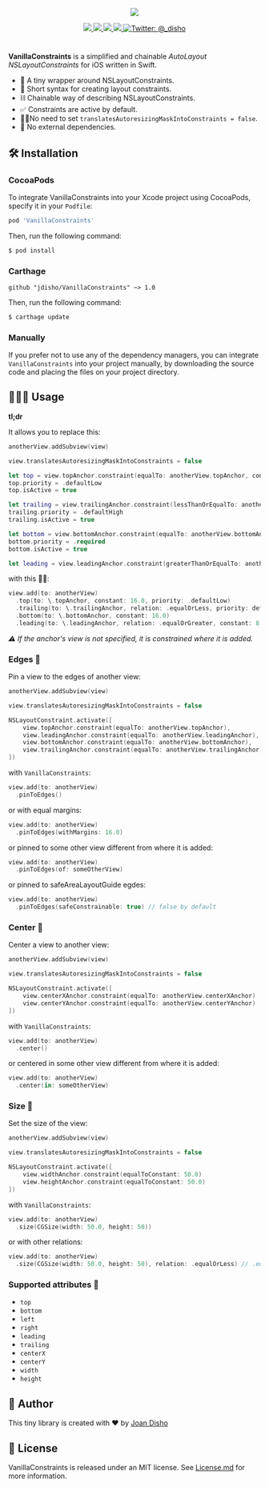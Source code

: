<p align="center">
  <img src="https://github.com/jdisho/VanillaConstraints/blob/master/Images/logo.png">
</p>
<p align="center">
  <a href="https://github.com/jdisho/VanillaConstraints">
        <img src="https://img.shields.io/cocoapods/p/VanillaConstraints.svg?style=flat" />
  </a>
  <a href="https://swift.org">
        <img src="https://img.shields.io/badge/Swift-4.0-orange.svg" />
  </a>
  <a href="https://cocoapods.org/pods/VanillaConstraints">
        <img src="https://img.shields.io/cocoapods/v/VanillaConstraints.svg" />
  </a>
  <a href="">
        <img src="https://img.shields.io/badge/Carthage-compatible-4BC51D.svg?style=flat" />
  </a>
  <a href="https://twitter.com/_disho">
        <img src="https://img.shields.io/badge/twitter-@_disho-blue.svg?style=flat" alt="Twitter: @_disho" />
  </a>

 
</p>

#
**VanillaConstraints** is a simplified and chainable *AutoLayout NSLayoutConstraints* for iOS written in Swift.

- 🌯 A tiny wrapper around NSLayoutConstraints.
- 🍬 Short syntax for creating layout constraints.
- ⛓ Chainable way of describing NSLayoutConstraints.
- ✅ Constraints are active by default.
- 🧘‍♂️No need to set `translatesAutoresizingMaskIntoConstraints = false`.
- 🤙 No external dependencies.

## 🛠 Installation

### CocoaPods

To integrate VanillaConstraints into your Xcode project using CocoaPods, specify it in your `Podfile`:

```ruby
pod 'VanillaConstraints'
```

Then, run the following command:

```bash
$ pod install
```

### Carthage 
```
github "jdisho/VanillaConstraints" ~> 1.0
```

Then, run the following command:

```bash
$ carthage update
```

### Manually

If you prefer not to use any of the dependency managers, you can integrate `VanillaConstraints` into your project manually, by downloading the source code and placing the files on your project directory.

## 👨🏻‍💻 Usage
**tl;dr**

It allows you to replace this: 

```swift
anotherView.addSubview(view)

view.translatesAutoresizingMaskIntoConstraints = false

let top = view.topAnchor.constraint(equalTo: anotherView.topAnchor, constant: 16.0)
top.priority = .defaultLow
top.isActive = true

let trailing = view.trailingAnchor.constraint(lessThanOrEqualTo: anotherView.trailingAnchor)
trailing.priority = .defaultHigh
trailing.isActive = true

let bottom = view.bottomAnchor.constraint(equalTo: anotherView.bottomAnchor, constant: 16.0)
bottom.priority = .required
bottom.isActive = true

let leading = view.leadingAnchor.constraint(greaterThanOrEqualTo: anotherView.leadingAnchor, constant: 8.0)
```

with this 💁‍♂️:
```swift
view.add(to: anotherView)
  .top(to: \.topAnchor, constant: 16.0, priority: .defaultLow)
  .trailing(to: \.trailingAnchor, relation: .equalOrLess, priority: defaultHigh)
  .bottom(to: \.bottomAnchor, constant: 16.0)
  .leading(to: \.leadingAnchor, relation: .equalOrGreater, constant: 8.0)
```

*⚠️ If the anchor's view is not specified, it is constrained where it is added.*

### Edges 🤲

Pin a view to the edges of another view:

```swift
anotherView.addSubview(view)

view.translatesAutoresizingMaskIntoConstraints = false

NSLayoutConstraint.activate([
    view.topAnchor.constraint(equalTo: anotherView.topAnchor),
    view.leadingAnchor.constraint(equalTo: anotherView.leadingAnchor),
    view.bottomAnchor.constraint(equalTo: anotherView.bottomAnchor),
    view.trailingAnchor.constraint(equalTo: anotherView.trailingAnchor)
])
```

with `VanillaConstraints`:

```swift
view.add(to: anotherView)
  .pinToEdges()
```

or with equal margins:

```swift
view.add(to: anotherView)
  .pinToEdges(withMargins: 16.0)
```

or pinned to some other view different from where it is added:

```swift
view.add(to: anotherView)
  .pinToEdges(of: someOtherView)
```

or pinned to safeAreaLayoutGuide egdes:

```swift
view.add(to: anotherView)
  .pinToEdges(safeConstrainable: true) // false by default
```

### Center 🖖

Center a view to another view:

```swift
anotherView.addSubview(view)

view.translatesAutoresizingMaskIntoConstraints = false

NSLayoutConstraint.activate([
    view.centerXAnchor.constraint(equalTo: anotherView.centerXAnchor)
    view.centerYAnchor.constraint(equalTo: anotherView.centerYAnchor)
])
```

with `VanillaConstraints`:

```swift
view.add(to: anotherView)
  .center()
```

or centered in some other view different from where it is added:

```swift
view.add(to: anotherView)
  .center(in: someOtherView)
```

### Size 👋

Set the size of the view:

```swift
anotherView.addSubview(view)

view.translatesAutoresizingMaskIntoConstraints = false

NSLayoutConstraint.activate([
    view.widthAnchor.constraint(equalToConstant: 50.0)
    view.heightAnchor.constraint(equalToConstant: 50.0)
])
```

with `VanillaConstraints`:

```swift
view.add(to: anotherView)
  .size(CGSize(width: 50.0, height: 50))
```

or with other relations: 

```swift
view.add(to: anotherView)
  .size(CGSize(width: 50.0, height: 50), relation: .equalOrLess) // .equal by default 
```

### Supported attributes 🚚

- `top`
- `bottom`
- `left`
- `right`
- `leading`
- `trailing`
- `centerX`
- `centerY`
- `width`
- `height`
 
## 🐨 Author
This tiny library is created with ❤️ by [Joan Disho](https://twitter.com/_disho)

## 📃 License
VanillaConstraints is released under an MIT license. See [License.md](https://github.com/jdisho/VanillaConstraints/blob/master/LICENSE) for more information.







